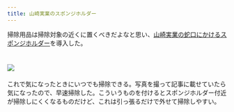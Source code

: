 ```yaml
---
title: 山崎実業のスポンジホルダー
---
```

掃除用品は掃除対象の近くに置くべきだよなと思い、[山崎実業の蛇口にかけるスポンジホルダー](https://www.amazon.co.jp/dp/B07MM4GC6P)を導入した。

![](https://lh6.googleusercontent.com/fFOAMOwbqoQqrpFp09prNQ4fjv68WvkeWOWUCjJ0UyjKiVPkBhxt_Qm1ga5NJifZqO8vvQQJlINApjGhSDHH95u_3xbIaljVvKUdx29lNu5z9feafhQi1UtMWrSI2H6Mt8_ETQveoxi9rOzRqdu6-QD7rBC1mSZ9NupfpI_fAnK6VZVwnHoYVxzLUgVu)
===================================================================================================================================================================================================================================

これで気になったときにいつでも掃除できる。写真を撮って記事に載せていたら気になったので、早速掃除した。こういうものを付けるとスポンジホルダー付近が掃除しにくくなるものだけど、これは引っ張るだけで外せて掃除しやすい。
